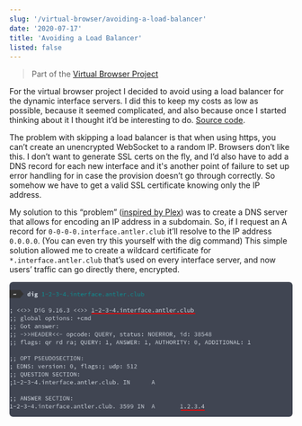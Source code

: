 ```yaml
---
slug: '/virtual-browser/avoiding-a-load-balancer'
date: '2020-07-17'
title: 'Avoiding a Load Balancer'
listed: false
---
```


> Part of the [Virtual Browser Project](/virtual-browser)


For the virtual browser project I decided to avoid using a load balancer for the dynamic interface servers. I did this to keep my costs as low as possible, because it seemed complicated, and also because once I started thinking about it I thought it’d be interesting to do. [Source code](https://github.com/aldrio/passthrough-dns).

The problem with skipping a load balancer is that when using https, you can’t create an unencrypted WebSocket to a random IP. Browsers don’t like this. I don’t want to generate SSL certs on the fly, and I’d also have to add a DNS record for each new interface and it's another point of failure to set up error handling for in case the provision doesn’t go through correctly. So somehow we have to get a valid SSL certificate knowing only the IP address.

My solution to this “problem” ([inspired by Plex](https://blog.filippo.io/how-plex-is-doing-https-for-all-its-users/)) was to create a DNS server that allows for encoding an IP address in a subdomain. So, if I request an A record for `0-0-0-0.interface.antler.club` it’ll resolve to the IP address `0.0.0.0`. (You can even try this yourself with the dig command) This simple solution allowed me to create a wildcard certificate for `*.interface.antler.club` that’s used on every interface server, and now users’ traffic can go directly there, encrypted.

![Example of dig command](./dig.png)
